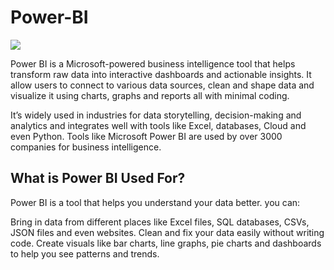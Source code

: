 # Power-BI
<IMG SRC = "https://www.finereport.com/en/wp-content/uploads/2021/09/power-bi.jpg">

Power BI is a Microsoft-powered business intelligence tool that helps transform raw data into interactive dashboards and actionable insights. It allow users to connect to various data sources, clean and shape data and visualize it using charts, graphs and reports all with minimal coding.

It’s widely used in industries for data storytelling, decision-making and analytics and integrates well with tools like Excel, databases, Cloud and even Python. Tools like Microsoft Power BI are used by over 3000 companies for business intelligence.

## What is Power BI Used For?

Power BI is a tool that helps you understand your data better. you can:

Bring in data from different places like Excel files, SQL databases, CSVs, JSON files and even websites.
Clean and fix your data easily without writing code.
Create visuals like bar charts, line graphs, pie charts and dashboards to help you see patterns and trends.





